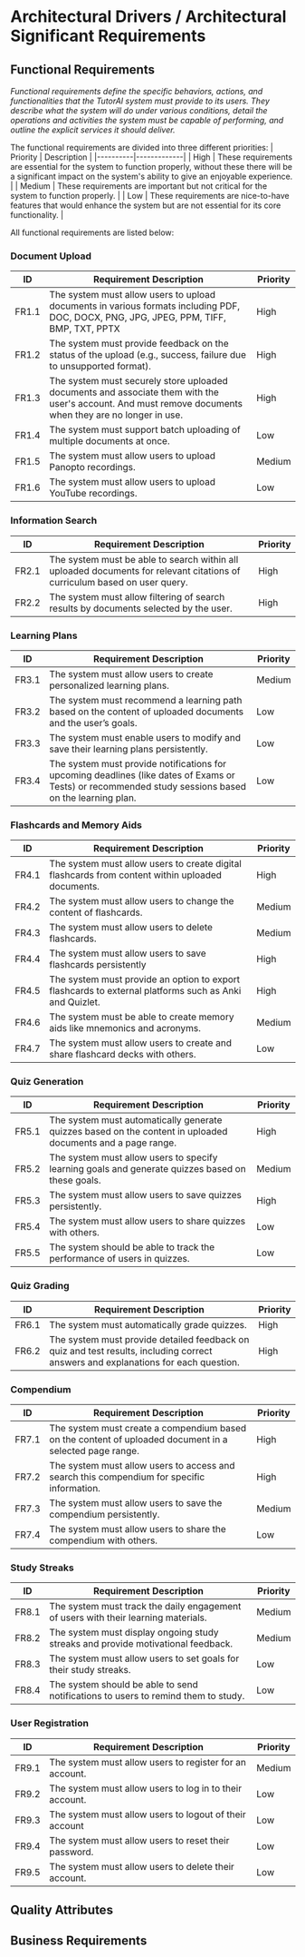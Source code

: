 # Architectural Drivers / Architectural Significant Requirements

## Functional Requirements
*Functional requirements define the specific behaviors, actions, and functionalities that the TutorAI system must provide to its users. They describe what the system will do under various conditions, detail the operations and activities the system must be capable of performing, and outline the explicit services it should deliver.*

The functional requirements are divided into three different priorities: 
| Priority | Description |
|----------|-------------|
| High     | These requirements are essential for the system to function properly, without these there will be a significant impact on the system's ability to give an enjoyable experience. |
| Medium   | These requirements are important but not critical for the system to function properly. |
| Low      | These requirements are nice-to-have features that would enhance the system but are not essential for its core functionality. |

All functional requirements are listed below:



### **Document Upload**
| ID   | Requirement Description | Priority |
|------|-------------------------|----------|
| FR1.1| The system must allow users to upload documents in various formats including PDF, DOC, DOCX, PNG, JPG, JPEG, PPM, TIFF, BMP, TXT, PPTX | High |
| FR1.2| The system must provide feedback on the status of the upload (e.g., success, failure due to unsupported format). | High |
| FR1.3| The system must securely store uploaded documents and associate them with the user's account. And must remove documents when they are no longer in use.| High |
| FR1.4| The system must support batch uploading of multiple documents at once. | Low |
| FR1.5| The system must allow users to upload Panopto recordings. | Medium |
| FR1.6| The system must allow users to upload YouTube recordings. | Low |

### **Information Search**
| ID   | Requirement Description | Priority |
|------|-------------------------|----------|
| FR2.1| The system must be able to search within all uploaded documents for relevant citations of curriculum based on user query. | High |
| FR2.2| The system must allow filtering of search results by documents selected by the user. | High |


### **Learning Plans**
| ID   | Requirement Description | Priority |
|------|-------------------------|----------|
| FR3.1| The system must allow users to create personalized learning plans. | Medium |
| FR3.2| The system must recommend a learning path based on the content of uploaded documents and the user’s goals. | Low |
| FR3.3| The system must enable users to modify and save their learning plans persistently. | Low |
| FR3.4| The system must provide notifications for upcoming deadlines (like dates of Exams or Tests) or recommended study sessions based on the learning plan. | Low |

### **Flashcards and Memory Aids**
| ID   | Requirement Description | Priority |
|------|-------------------------|----------|
| FR4.1| The system must allow users to create digital flashcards from content within uploaded documents. | High |
| FR4.2| The system must allow users to change the content of flashcards. | Medium |
| FR4.3| The system must allow users to delete flashcards. | Medium |
| FR4.4| The system must allow users to save flashcards persistently | High |
| FR4.5| The system must provide an option to export flashcards to external platforms such as Anki and Quizlet. | High |
| FR4.6| The system must be able to create memory aids like mnemonics and acronyms. | Medium |
| FR4.7| The system must allow users to create and share flashcard decks with others. | Low |


### **Quiz Generation**
| ID   | Requirement Description | Priority |
|------|-------------------------|----------|
| FR5.1| The system must automatically generate quizzes based on the content in uploaded documents and a page range. | High |
| FR5.2| The system must allow users to specify learning goals and generate quizzes based on these goals. | Medium |
| FR5.3| The system must allow users to save quizzes persistently. | High |
| FR5.4| The system must allow users to share quizzes with others. | Low |
| FR5.5| The system should be able to track the performance of users in quizzes. | Low |

### **Quiz Grading**
| ID   | Requirement Description | Priority |
|------|-------------------------|----------|
| FR6.1| The system must automatically grade quizzes. | High |
| FR6.2| The system must provide detailed feedback on quiz and test results, including correct answers and explanations for each question. | High |

### **Compendium**
| ID   | Requirement Description | Priority |
|------|-------------------------|----------|
| FR7.1| The system must create a compendium based on the content of uploaded document in a selected page range. | High |
| FR7.2| The system must allow users to access and search this compendium for specific information. | High |
| FR7.3| The system must allow users to save the compendium persistently. | Medium |
| FR7.4| The system must allow users to share the compendium with others. | Low |

### **Study Streaks**
| ID   | Requirement Description | Priority |
|------|-------------------------|----------|
| FR8.1| The system must track the daily engagement of users with their learning materials. | Medium |
| FR8.2| The system must display ongoing study streaks and provide motivational feedback. | Medium |
| FR8.3| The system must allow users to set goals for their study streaks. | Low |
| FR8.4| The system should be able to send notifications to users to remind them to study. | Low |


### **User Registration**
| ID   | Requirement Description | Priority |
|------|-------------------------|----------|
| FR9.1| The system must allow users to register for an account. | Medium |
| FR9.2| The system must allow users to log in to their account. | Low |
| FR9.3| The system must allow users to logout of their account | Low |
| FR9.4| The system must allow users to reset their password. | Low |
| FR9.5| The system must allow users to delete their account. | Low |


## Quality Attributes

## Business Requirements
